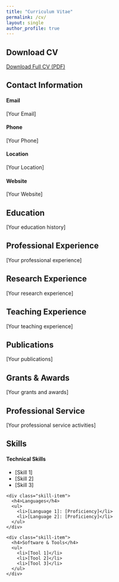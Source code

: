 ```yaml
---
title: "Curriculum Vitae"
permalink: /cv/
layout: single
author_profile: true
---
```


<div class="card">
  <h2>Download CV</h2>
  <div class="project-content">
    <a href="/files/CV_Paul_Devianne.pdf" class="btn" download="CV_Paul_Devianne.pdf">Download Full CV (PDF)</a>
  </div>
</div>

<div class="card">
  <h2>Contact Information</h2>
  <div class="skills-grid">
    <div class="skill-item">
      <h4>Email</h4>
      <p>[Your Email]</p>
    </div>
    <div class="skill-item">
      <h4>Phone</h4>
      <p>[Your Phone]</p>
    </div>
    <div class="skill-item">
      <h4>Location</h4>
      <p>[Your Location]</p>
    </div>
    <div class="skill-item">
      <h4>Website</h4>
      <p>[Your Website]</p>
    </div>
  </div>
</div>

<div class="card">
  <h2>Education</h2>
  <div class="timeline">
    <div class="timeline-item">
      <div class="project-content">
        [Your education history]
      </div>
    </div>
  </div>
</div>

<div class="card">
  <h2>Professional Experience</h2>
  <div class="timeline">
    <div class="timeline-item">
      <div class="project-content">
        [Your professional experience]
      </div>
    </div>
  </div>
</div>

<div class="card">
  <h2>Research Experience</h2>
  <div class="project-content">
    [Your research experience]
  </div>
</div>

<div class="card">
  <h2>Teaching Experience</h2>
  <div class="project-content">
    [Your teaching experience]
  </div>
</div>

<div class="card">
  <h2>Publications</h2>
  <div class="publication-list">
    <div class="publication-item">
      [Your publications]
    </div>
  </div>
</div>

<div class="card">
  <h2>Grants & Awards</h2>
  <div class="publication-list">
    <div class="publication-item">
      [Your grants and awards]
    </div>
  </div>
</div>

<div class="card">
  <h2>Professional Service</h2>
  <div class="project-content">
    [Your professional service activities]
  </div>
</div>

<div class="card">
  <h2>Skills</h2>
  
  <div class="skills-grid">
    <div class="skill-item">
      <h4>Technical Skills</h4>
      <ul>
        <li>[Skill 1]</li>
        <li>[Skill 2]</li>
        <li>[Skill 3]</li>
      </ul>
    </div>
    
    <div class="skill-item">
      <h4>Languages</h4>
      <ul>
        <li>[Language 1]: [Proficiency]</li>
        <li>[Language 2]: [Proficiency]</li>
      </ul>
    </div>
    
    <div class="skill-item">
      <h4>Software & Tools</h4>
      <ul>
        <li>[Tool 1]</li>
        <li>[Tool 2]</li>
        <li>[Tool 3]</li>
      </ul>
    </div>
  </div>
</div>

